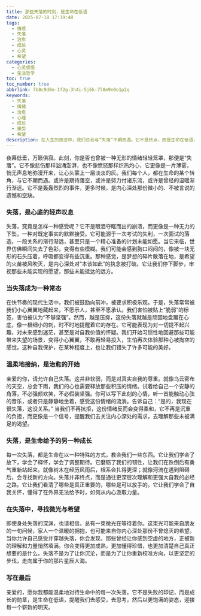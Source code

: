 ```yaml
---
title: 那些失落的时刻，是生命在低语
date: 2025-07-18 17:19:48
tags:
  - 情感
  - 失落
  - 治愈
  - 成长
  - 心灵
  - 希望
categories:
  - 心灵感悟
  - 生活哲学
toc: true
toc_number: true
abbrlink: 7b8c9d0e-1f2g-3h4i-5j6k-7l8m9n0o1p2q
keywords:
  - 失落
  - 情绪
  - 治愈
  - 心理
  - 成长
  - 接受
  - 希望
description: 在人生的旅途中，我们总会与“失落”不期而遇。它不是终点，而是生命在低语，提醒我们停下来，感受，然后重新出发。这篇文章，献给每一个在失落中寻找光亮的心灵，愿我们都能温柔地接纳这份情绪，从中汲取力量，走向更广阔的明天。
---
```


夜幕低垂，万籁俱寂。此刻，你是否也曾被一种无形的情绪轻轻笼罩，那便是“失落”。它不像悲伤那样汹涌澎湃，也不像愤怒那样炽热灼心，它更像是一片薄雾，悄无声息地弥漫开来，让心头蒙上一层淡淡的灰。我们每个人，都在生命的某个转角，与它不期而遇。或许是期待落空，或许是努力付诸东流，或许是曾经的温暖渐行渐远。它不是轰轰烈烈的事件，更多时候，是内心深处那份微小的、不被言说的遗憾和空缺。

### 失落，是心底的轻声叹息

失落，究竟是怎样一种感受呢？它不是眼泪夺眶而出的崩溃，而更像是一种无力的下坠，一种对既定事实的默默接受。它可能源于一次考试的失利，一次面试的落选，一段关系的渐行渐远，甚至只是一个精心准备的计划未能如愿。当它来临，世界仿佛瞬间失去了色彩，变得有些模糊。我们可能会感到胸口闷闷的，像被一块无形的石头压着，呼吸都变得有些沉重。那种感觉，是梦想的碎片散落在地，是希望的火苗被风吹灭，是内心深处对“本该如此”的执念被打破。它让我们停下脚步，审视那些未能实现的愿望，那些未能抵达的远方。

### 当失落成为一种常态

在快节奏的现代生活中，我们被鼓励向前冲，被要求积极乐观。于是，失落常常被我们小心翼翼地藏起来，不愿示人，甚至不愿承认。我们害怕被贴上“脆弱”的标签，害怕被认为“不够坚强”。然而，越是压抑，这份失落就越是顽固地盘踞在心底，像一根细小的刺，时不时地提醒着它的存在。它可能表现为对一切提不起兴趣，对未来感到迷茫，甚至是对自我价值的怀疑。我们开始习惯性地回避那些可能带来失望的场景，变得小心翼翼，不敢再轻易投入，生怕再次体验那种心被掏空的感觉。这种自我保护，在某种程度上，也让我们错失了许多可能的美好。

### 温柔地接纳，是治愈的开始

亲爱的你，请允许自己失落。这并非软弱，而是对真实自我的尊重。就像乌云密布的天空，总会下雨，我们的心也需要释放那些积压的情绪。试着给自己一个安静的角落，不必强颜欢笑，不必假装坚强。你可以写下此刻的心情，听一首能触动心弦的音乐，或者只是静静地坐着，感受这份情绪的流淌。告诉自己：“是的，我现在很失落，这没关系。” 当我们不再抗拒，这份情绪反而会变得柔和，它不再是沉重的负担，而更像是一个信号，提醒我们去关注内心深处的需求，去理解那些未被满足的渴望。

### 失落，是生命给予的另一种成长

每一次失落，都是生命在以一种特殊的方式，教会我们一些东西。它让我们学会了放下，学会了释怀，学会了调整期待。它磨砺了我们的韧性，让我们在跌倒后有勇气重新站起来。就像树木在经历风雨后，根系会扎得更深；就像河流在遇到阻碍后，会寻找新的方向。失落并非终点，而是通往更深层次理解和更强大自我的必经之路。它让我们看清了哪些是真正重要的，哪些是可以放手的。它让我们学会了自我关怀，懂得了在外界无法给予时，如何从内心汲取力量。

### 在失落中，寻找微光与希望

即使身处失落的深渊，也请相信，总有一束微光在等待着你。这束光可能来自朋友的一句问候，家人一个温暖的拥抱，也可能来自你内心深处那份不曾熄灭的希望。当你允许自己感受并穿越失落，你会发现，那些曾经让你感到空虚的地方，正被新的理解和力量悄然填满。你会变得更加成熟，更加懂得珍惜，也更加清楚自己真正想要的是什么。失落不是为了让你沉沦，而是为了让你重新校准方向，以更坚定的步伐，走向属于你的那片星辰大海。

### 写在最后

亲爱的，愿你我都能温柔地对待生命中的每一次失落。它不是失败的印记，而是成长的勋章，是生命在低语，提醒我们去感受，去思考，然后以更饱满的姿态，迎接每一个崭新的明天。